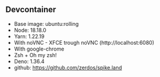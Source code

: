 ## Devcontainer

- Base image: ubuntu:rolling
- Node: 18.18.0
- Yarn: 1.22.19
- With noVNC - XFCE trough noVNC (http://localhost:6080)
- With google-chrome
- Zsh + Oh my zsh!
- Deno: 1.36.4
- github: https://github.com/zerdos/spike.land

